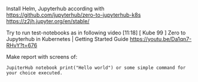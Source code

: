 Install Helm, Jupyterhub according with https://github.com/jupyterhub/zero-to-jupyterhub-k8s https://z2jh.jupyter.org/en/stable/

Try to run test-notebooks as in following video [11:18] [ Kube 99 ] Zero to Jupyterhub in Kubernetes | Getting Started Guide https://youtu.be/Da1qn7-RHvY?t=676

Make report with screens of:

    JupiterHub notebook print("Hello world") or some simple command for your choice executed.
